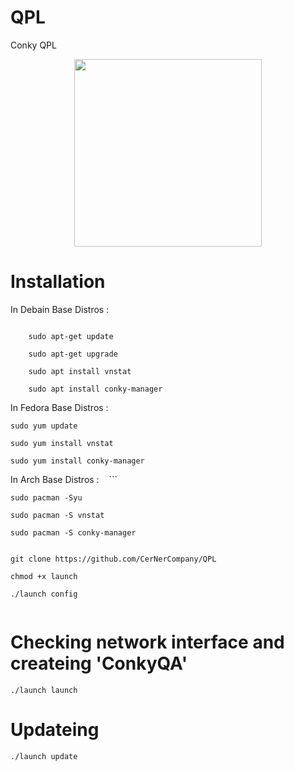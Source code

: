 # QPL
Conky QPL

<div align="center"><a href="https://t.me/CerNerCompany"><img src="http://s9.picofile.com/file/8326270942/DeepinScreenshot_20180513230716.png" width="300"></a></div>


# Installation


In Debain Base Distros :
```

    sudo apt-get update 
 
    sudo apt-get upgrade

    sudo apt install vnstat 

    sudo apt install conky-manager

 ```
In Fedora Base Distros :

    sudo yum update

    sudo yum install vnstat

    sudo yum install conky-manager


In Arch Base Distros :
    ```
    
    sudo pacman -Syu

    sudo pacman -S vnstat

    sudo pacman -S conky-manager

 ```

git clone https://github.com/CerNerCompany/QPL
 
 chmod +x launch
 
./launch config 
  
```


 # Checking network interface and createing 'ConkyQA'
 ```
 ./launch launch
 
 ```

# Updateing 

``` 
./launch update

```
